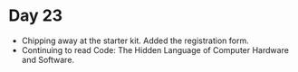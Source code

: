 # Day 23

- Chipping away at the starter kit. Added the registration form.
- Continuing to read Code: The Hidden Language of Computer Hardware and Software.
